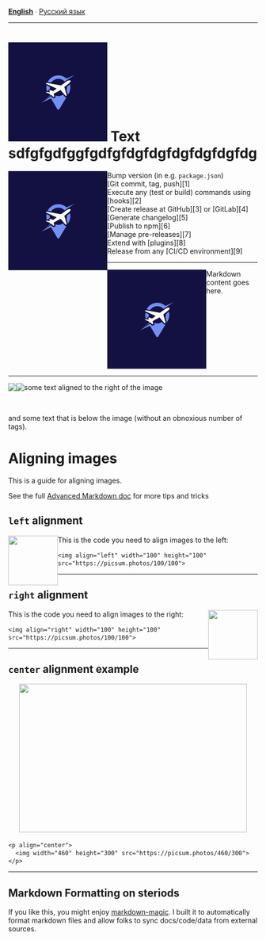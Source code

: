 **[English](README.md)** ∙ [Русский язык](README.ru.md)
___
# ![](/assets/images/flightinfo.png) Text sdfgfgdfggfgdfgfdgfdgfdgfdgfdgfdg

<img align="left" src="/assets/images/flightinfo.png"/>

- Bump version (in e.g. `package.json`)
- [Git commit, tag, push][1]
- Execute any (test or build) commands using [hooks][2]
- [Create release at GitHub][3] or [GitLab][4]
- [Generate changelog][5]
- [Publish to npm][6]
- [Manage pre-releases][7]
- Extend with [plugins][8]
- Release from any [CI/CD environment][9]
___
<div align="center">
    <img src="/assets/images/flightinfo.png" align="left"/>
    <div align="left" style="padding-left-left: 30px;">
        Markdown content goes here.
    </div>
</div>
<br clear="left"/>

___

<img align="left" src="https://cloud.githubusercontent.com/assets/532272/21507867/3376e9fe-cc4a-11e6-9350-7ec4f680da36.gif">
<img align="left" src="https://cloud.githubusercontent.com/assets/532272/21507867/3376e9fe-cc4a-11e6-9350-7ec4f680da36.gif">

some text aligned to the right of the image

<br clear="left"/>

and some text that is below the image (without an obnoxious number of <br /> tags).

# Aligning images

This is a guide for aligning images.

See the full [Advanced Markdown doc](https://github.com/DavidWells/advanced-markdown) for more tips and tricks

## `left` alignment

<img align="left" width="100" height="100" src="https://picsum.photos/100/100">

This is the code you need to align images to the left:
```
<img align="left" width="100" height="100" src="https://picsum.photos/100/100">
```

---

## `right` alignment

<img align="right" width="100" height="100" src="https://picsum.photos/100/100">

This is the code you need to align images to the right:
```
<img align="right" width="100" height="100" src="https://picsum.photos/100/100">
```

---

## `center` alignment example

<p align="center">
  <img width="460" height="300" src="https://picsum.photos/460/300">
</p>

```
<p align="center">
  <img width="460" height="300" src="https://picsum.photos/460/300">
</p>
```

---

## Markdown Formatting on steriods

If you like this, you might enjoy [markdown-magic](https://github.com/davidwells/markdown-magic). I built it to automatically format markdown files and allow folks to sync docs/code/data from external sources. 